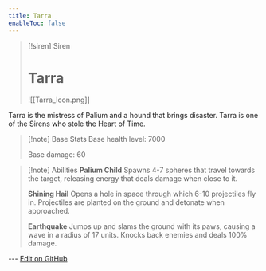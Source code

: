 ```yaml
---
title: Tarra
enableToc: false
---
```

> [!siren] Siren
>
> # Tarra
>
> ![[Tarra_Icon.png]]

Tarra is the mistress of Palium and a hound that brings disaster. Tarra is one of the Sirens who stole the Heart of Time.

> [!note] Base Stats
> Base health level: 7000
> 
> Base damage: 60

> [!note] Abilities
> **Palium Child**
> Spawns 4-7 spheres that travel towards the target, releasing energy that deals damage when close to it.
>
> **Shining Hail**
> Opens a hole in space through which 6-10 projectiles fly in. Projectiles are planted on the ground and detonate when approached.
>
> **Earthquake**
> Jumps up and slams the ground with its paws, causing a wave in a radius of 17 units. Knocks back enemies and deals 100% damage.

--- [Edit on GitHub](https://github.com/Mondrethos/gatekeeperwiki/edit/main/content/Monsters/Tarra.md)